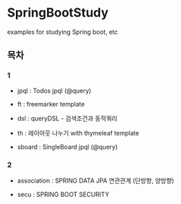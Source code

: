 # SpringBootStudy
examples for studying Spring boot, etc

## 목차

### 1
- jpql : Todos jpql  (@query)
- ft : freemarker template

- dsl : queryDSL - 검색조건과 동적쿼리
-  th : 레이아웃 나누기 with thymeleaf template

- sboard : SingleBoard jpql (@query)

### 2
- association : SPRING DATA JPA 연관관계 (단방향, 양방향)

- secu : SPRING BOOT SECURITY